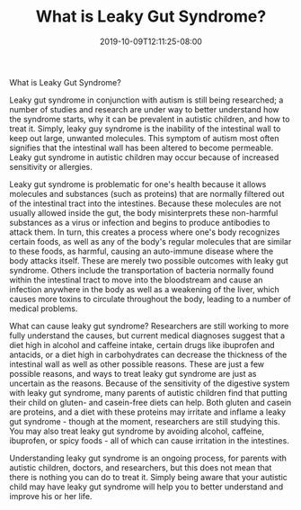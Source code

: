 ﻿---
title: "What is Leaky Gut Syndrome?"
date: 2019-10-09T12:11:25-08:00
description: "Text Tips for Web Success"
featured_image: "/images/Text.jpg"
tags: ["Text"]
---

What is Leaky Gut Syndrome?

Leaky gut syndrome in conjunction with autism is still being researched; a number of studies and research are under way to better understand how the syndrome starts, why it can be prevalent in autistic children, and how to treat it. Simply, leaky guy syndrome is the inability of the intestinal wall to keep out large, unwanted molecules. This symptom of autism most often signifies that the intestinal wall has been altered to become permeable. Leaky gut syndrome in autistic children may occur because of increased sensitivity or allergies.

Leaky gut syndrome is problematic for one's health because it allows molecules and substances (such as proteins) that are normally filtered out of the intestinal tract into the intestines. Because these molecules are not usually allowed inside the gut, the body misinterprets these non-harmful substances as a virus or infection and begins to produce antibodies to attack them. In turn, this creates a process where one's body recognizes certain foods, as well as any of the body's regular molecules that are similar to these foods, as harmful, causing an auto-immune disease where the body attacks itself. These are merely two possible outcomes with leaky gut syndrome. Others include the transportation of bacteria normally found within the intestinal tract to move into the bloodstream and cause an infection anywhere in the body as well as a weakening of the liver, which causes more toxins to circulate throughout the body, leading to a number of medical problems.

What can cause leaky gut syndrome? Researchers are still working to more fully understand the causes, but current medical diagnoses suggest that a diet high in alcohol and caffeine intake, certain drugs like ibuprofen and antacids, or a diet high in carbohydrates can decrease the thickness of the intestinal wall as well as other possible reasons. These are just a few possible reasons, and ways to treat leaky gut syndrome are just as uncertain as the reasons. Because of the sensitivity of the digestive system with leaky gut syndrome, many parents of autistic children find that putting their child on gluten- and casein-free diets can help. Both gluten and casein are proteins, and a diet with these proteins may irritate and inflame a leaky gut syndrome - though at the moment, researchers are still studying this. You may also treat leaky gut syndrome by avoiding alcohol, caffeine, ibuprofen, or spicy foods - all of which can cause irritation in the intestines.

Understanding leaky gut syndrome is an ongoing process, for parents with autistic children, doctors, and researchers, but this does not mean that there is nothing you can do to treat it. Simply being aware that your autistic child may have leaky gut syndrome will help you to better understand and improve his or her life.

